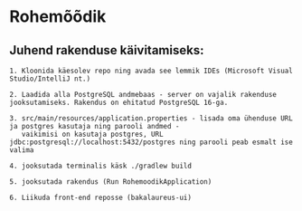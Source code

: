 # Rohemõõdik

## Juhend rakenduse käivitamiseks:

    1. Kloonida käesolev repo ning avada see lemmik IDEs (Microsoft Visual Studio/IntelliJ nt.)

    2. Laadida alla PostgreSQL andmebaas - server on vajalik rakenduse jooksutamiseks. Rakendus on ehitatud PostgreSQL 16-ga.

    3. src/main/resources/application.properties - lisada oma ühenduse URL ja postgres kasutaja ning parooli andmed - 
       vaikimisi on kasutaja postgres, URL jdbc:postgresql://localhost:5432/postgres ning parooli peab esmalt ise valima

    4. jooksutada terminalis käsk ./gradlew build 

    5. jooksutada rakendus (Run RohemoodikApplication)

    6. Liikuda front-end reposse (bakalaureus-ui)